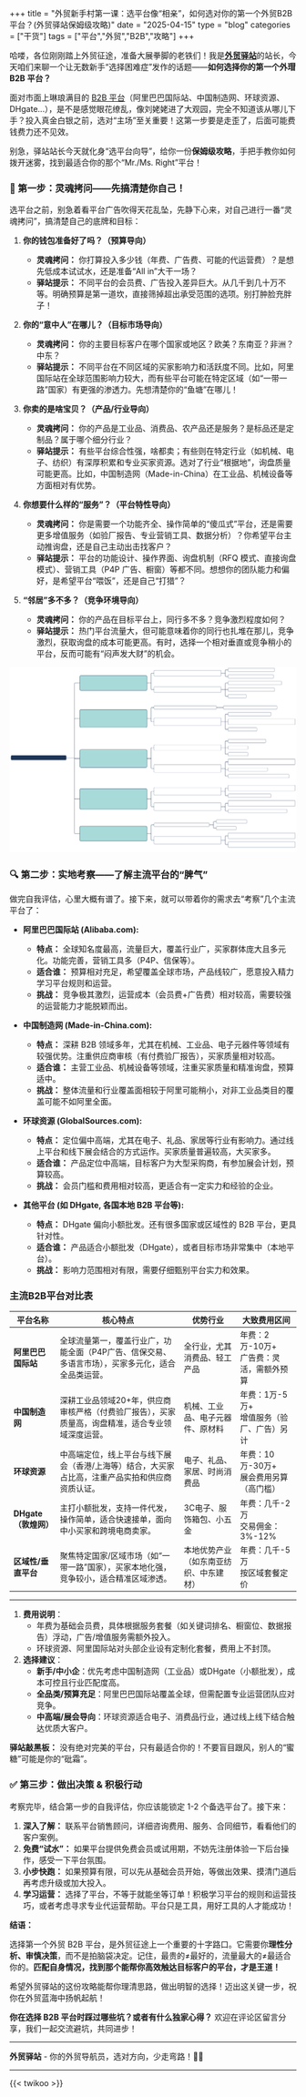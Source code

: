 +++
title = "外贸新手村第一课：选平台像“相亲”，如何选对你的第一个外贸B2B平台？(外贸驿站保姆级攻略)"
date = "2025-04-15"
type = "blog"
categories = ["干货"]
tags = ["平台","外贸","B2B","攻略"]
+++



哈喽，各位刚刚踏上外贸征途，准备大展拳脚的老铁们！我是[**外贸驿站**](/ "外贸人士必备的专业导航网站，外贸资源全汇聚，成长路上好帮手")的站长，今天咱们来聊一个让无数新手“选择困难症”发作的话题——**如何选择你的第一个外瑁 B2B 平台？**

面对市面上琳琅满目的 [B2B 平台](/#3b309de810d99ddf3ebcab68f64acdfe)（阿里巴巴国际站、中国制造网、环球资源、DHgate...），是不是感觉眼花缭乱，像刘姥姥进了大观园，完全不知道该从哪儿下手？投入真金白银之前，选对“主场”至关重要！这第一步要是走歪了，后面可能费钱费力还不见效。

别急，驿站站长今天就化身“选平台向导”，给你一份**保姆级攻略**，手把手教你如何拨开迷雾，找到最适合你的那个“Mr./Ms. Right”平台！


### 🤔 第一步：灵魂拷问——先搞清楚你自己！

选平台之前，别急着看平台广告吹得天花乱坠，先静下心来，对自己进行一番“灵魂拷问”，搞清楚自己的底牌和目标：

1.  **你的钱包准备好了吗？（预算导向）**
    *   **灵魂拷问：** 你打算投入多少钱（年费、广告费、可能的代运营费）？是想先低成本试试水，还是准备“All in”大干一场？
    *   **驿站提示：** 不同平台的会员费、广告投入差异巨大。从几千到几十万不等。明确预算是第一道坎，直接筛掉超出承受范围的选项。别打肿脸充胖子！

2.  **你的“意中人”在哪儿？（目标市场导向）**
    *   **灵魂拷问：** 你的主要目标客户在哪个国家或地区？欧美？东南亚？非洲？中东？
    *   **驿站提示：** 不同平台在不同区域的买家影响力和活跃度不同。比如，阿里国际站在全球范围影响力较大，而有些平台可能在特定区域（如“一带一路”国家）有更强的渗透力。先想清楚你的“鱼塘”在哪儿！

3.  **你卖的是啥宝贝？（产品/行业导向）**
    *   **灵魂拷问：** 你的产品是工业品、消费品、农产品还是服务？是标品还是定制品？属于哪个细分行业？
    *   **驿站提示：** 有些平台综合性强，啥都卖；有些则在特定行业（如机械、电子、纺织）有深厚积累和专业买家资源。选对了行业“根据地”，询盘质量可能更高。比如，中国制造网（Made-in-China）在工业品、机械设备等方面相对有优势。

4.  **你想要什么样的“服务”？（平台特性导向）**
    *   **灵魂拷问：** 你是需要一个功能齐全、操作简单的“傻瓜式”平台，还是需要更多增值服务（如验厂报告、专业营销工具、数据分析）？你希望平台主动推询盘，还是自己主动出击找客户？
    *   **驿站提示：** 平台的功能设计、操作界面、询盘机制（RFQ 模式、直接询盘模式）、营销工具（P4P 广告、橱窗）等都不同。想想你的团队能力和偏好，是希望平台“喂饭”，还是自己“打猎”？

5.  **“邻居”多不多？（竞争环境导向）**
    *   **灵魂拷问：** 你的产品在目标平台上，同行多不多？竞争激烈程度如何？
    *   **驿站提示：** 热门平台流量大，但可能意味着你的同行也扎堆在那儿，竞争激烈，获取询盘的成本可能更高。有时，选择一个相对垂直或竞争稍小的平台，反而可能有“闷声发大财”的机会。

![外贸新手村第一课：选平台像“相亲”，如何选对你的第一个外贸B2B平台？(外贸驿站保姆级攻略)](/assets/images/blog/1.svg "外贸新手村第一课：选平台像“相亲”，如何选对你的第一个外贸B2B平台？(外贸驿站保姆级攻略)")

### 🔍 第二步：实地考察——了解主流平台的“脾气”

做完自我评估，心里大概有谱了。接下来，就可以带着你的需求去“考察”几个主流平台了：

*   **阿里巴巴国际站 (Alibaba.com):**
    *   **特点：** 全球知名度最高，流量巨大，覆盖行业广，买家群体庞大且多元化。功能完善，营销工具多（P4P、信保等）。
    *   **适合谁：** 预算相对充足，希望覆盖全球市场，产品线较广，愿意投入精力学习平台规则和运营。
    *   **挑战：** 竞争极其激烈，运营成本（会员费+广告费）相对较高，需要较强的运营能力才能脱颖而出。

*   **中国制造网 (Made-in-China.com):**
    *   **特点：** 深耕 B2B 领域多年，尤其在机械、工业品、电子元器件等领域有较强优势。注重供应商审核（有付费验厂报告），买家质量相对较高。
    *   **适合谁：** 主营工业品、机械设备等领域，注重买家质量和精准询盘，预算适中。
    *   **挑战：** 整体流量和行业覆盖面相较于阿里可能稍小，对非工业品类目的覆盖可能不如阿里全面。

*   **环球资源 (GlobalSources.com):**
    *   **特点：** 定位偏中高端，尤其在电子、礼品、家居等行业有影响力。通过线上平台和线下展会结合的方式运作。买家质量普遍较高，大买家多。
    *   **适合谁：** 产品定位中高端，目标客户为大型采购商，有参加展会计划，预算较高。
    *   **挑战：** 会员门槛和费用相对较高，更适合有一定实力和经验的企业。

*   **其他平台 (如 DHgate, 各国本地 B2B 平台等):**
    *   **特点：** DHgate 偏向小额批发。还有很多国家或区域性的 B2B 平台，更具针对性。
    *   **适合谁：** 产品适合小额批发（DHgate），或者目标市场非常集中（本地平台）。
    *   **挑战：** 影响力范围相对有限，需要仔细甄别平台实力和效果。


### 主流B2B平台对比表

| **平台名称**               |  **核心特点**                                                                 | **优势行业**                     | **大致费用区间**                |
|----------------------------|---------------------------|-----------------------------------------------------------------------------|----------------------------------|
| **阿里巴巴国际站**         |  全球流量第一，覆盖行业广，功能全面（P4P广告、信保交易、多语言市场），买家多元化，适合全品类运营。                                        | 全行业，尤其消费品、轻工产品     | 年费：2万-10万+<br>广告费：灵活，需额外预算 |
| **中国制造网**             |  深耕工业品领域20+年，供应商审核严格（付费验厂报告），买家质量高，询盘精准，适合专业领域深度运营。                                      | 机械、工业品、电子元器件、原材料 | 年费：1万-5万+<br>增值服务（验厂、广告）另计 |
| **环球资源**               | 中高端定位，线上平台与线下展会（香港/上海等）结合，大买家占比高，注重产品实拍和供应商资质认证。                                      | 电子、礼品、家居、时尚消费品     | 年费：10万-30万+<br>展会费用另算（高门槛） |
| **DHgate（敦煌网）**       | 主打小额批发，支持一件代发，操作简单，适合快速接单，面向中小买家和跨境电商卖家。                                                | 3C电子、服饰箱包、小五金         | 年费：几千-2万<br>交易佣金：3%-12% |
| **区域性/垂直平台**         | 聚焦特定国家/区域市场（如“一带一路”国家），买家本地化强，竞争较小，适合精准区域渗透。                                          | 本地优势产业（如东南亚纺织、中东建材） | 年费：几千-5万<br>按区域套餐定价 |


---

1. **费用说明**：  
   - 年费为基础会员费，具体根据服务套餐（如关键词排名、橱窗位、数据报告）浮动，广告/增值服务需额外投入。  
   - 环球资源、阿里国际站对头部企业设有定制化套餐，费用上不封顶。  
2. **选择建议**：  
   - **新手/中小企**：优先考虑中国制造网（工业品）或DHgate（小额批发），成本可控且行业匹配度高。  
   - **全品类/预算充足**：阿里巴巴国际站覆盖全球，但需配置专业运营团队应对竞争。  
   - **中高端/展会导向**：环球资源适合电子、消费品行业，通过线上线下结合触达优质大客户。

**驿站敲黑板：** 没有绝对完美的平台，只有最适合你的！不要盲目跟风，别人的“蜜糖”可能是你的“砒霜”。


### ✅ 第三步：做出决策 & 积极行动

考察完毕，结合第一步的自我评估，你应该能锁定 1-2 个备选平台了。接下来：

1.  **深入了解：** 联系平台销售顾问，详细咨询费用、服务、合同细节，看看他们的客户案例。
2.  **免费“试水”：** 如果平台提供免费会员或试用期，不妨先注册体验一下后台操作，感受一下平台氛围。
3.  **小步快跑：** 如果预算有限，可以先从基础会员开始，等做出效果、摸清门道后再考虑升级或加大投入。
4.  **学习运营：** 选择了平台，不等于就能坐等订单！积极学习平台的规则和运营技巧，或者考虑寻求专业代运营帮助。平台只是工具，用好工具的人才能成功！


**结语：**

选择第一个外贸 B2B 平台，是外贸征途上一个重要的十字路口。它需要你**理性分析、审慎决策**，而不是拍脑袋决定。记住，最贵的≠最好的，流量最大的≠最适合你的。**匹配自身情况，找到那个能帮你高效触达目标客户的平台，才是王道！**

希望外贸驿站的这份攻略能帮你理清思路，做出明智的选择！迈出这关键一步，祝你在外贸蓝海中扬帆起航！

**你在选择 B2B 平台时踩过哪些坑？或者有什么独家心得？** 欢迎在评论区留言分享，我们一起交流避坑，共同进步！

---

**外贸驿站** - 你的外贸导航员，选对方向，少走弯路！🧭🌐


---



{{< twikoo >}}  